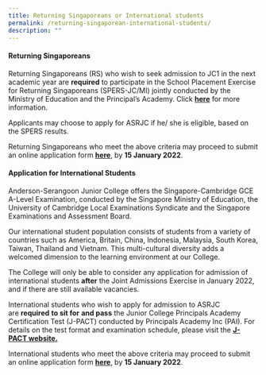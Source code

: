 ```yaml
---
title: Returning Singaporeans or International students
permalink: /returning-singaporean-international-students/
description: ""
---
```

#### Returning Singaporeans

Returning Singaporeans (RS) who wish to seek admission to JC1 in the next academic year are **required** to participate in the School Placement Exercise for Returning Singaporeans (SPERS-JC/MI) jointly conducted by the Ministry of Education and the Principal’s Academy. Click **[here](https://beta.moe.gov.sg/returning-singaporeans/post-secondary/spers/)** for more information.

Applicants may choose to apply for ASRJC if he/ she is eligible, based on the SPERS results.

Returning Singaporeans who meet the above criteria may proceed to submit an online application form [**here**](http://apply.asrjc.edu.sg/), by **15 January 2022**.

#### **Application for International Students**

Anderson-Serangoon Junior College offers the Singapore-Cambridge GCE A-Level Examination, conducted by the Singapore Ministry of Education, the University of Cambridge Local Examinations Syndicate and the Singapore Examinations and Assessment Board.

Our international student population consists of students from a variety of countries such as America, Britain, China, Indonesia, Malaysia, South Korea, Taiwan, Thailand and Vietnam. This multi-cultural diversity adds a welcomed dimension to the learning environment at our College.

The College will only be able to consider any application for admission of international students **after** the Joint Admissions Exercise in January 2022, and if there are still available vacancies.

International students who wish to apply for admission to ASRJC are **required** **to sit for** **and pass** the Junior College Principals Academy Certification Test (J-PACT) conducted by Principals Academy Inc (PAI). For details on the test format and examination schedule, please visit the **[J-PACT website.](https://pact.sg/index.php?option=com_content&view=section&id=7&Itemid=74)**

International students who meet the above criteria may proceed to submit an online application form [**here**](http://apply.asrjc.edu.sg/), by **15 January 2022**.